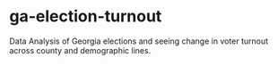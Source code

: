 # ga-election-turnout
Data Analysis of Georgia elections and seeing change in voter turnout across county and demographic lines.
